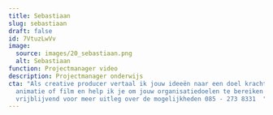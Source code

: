 ```yaml
---
title: Sebastiaan
slug: sebastiaan
draft: false
id: 7VtuzLwVv
image:
  source: images/20_sebastiaan.png
  alt: Sebastiaan
function: Projectmanager video
description: Projectmanager onderwijs
cta: "Als creative producer vertaal ik jouw ideeën naar een doel krachtige
  animatie of film en help ik je om jouw organisatiedoelen te bereiken! Bel me
  vrijblijvend voor meer uitleg over de mogelijkheden 085 - 273 8331  "
---
```

